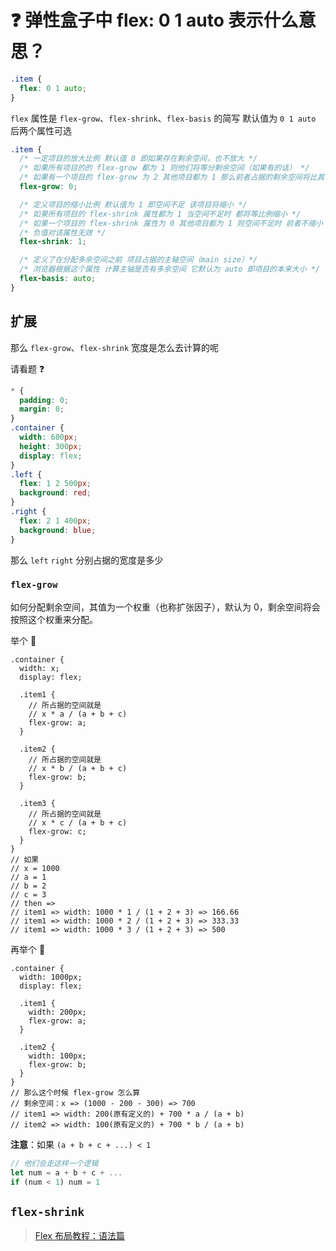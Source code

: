 # :question: 弹性盒子中 flex: 0 1 auto 表示什么意思？

```css
.item {
  flex: 0 1 auto;
}
```

`flex` 属性是 `flex-grow`、`flex-shrink`、`flex-basis` 的简写 默认值为 `0 1 auto` 后两个属性可选

```css
.item {
  /* 一定项目的放大比例 默认值 0 即如果存在剩余空间，也不放大 */
  /* 如果所有项目的的 flex-grow 都为 1 则他们将等分剩余空间（如果有的话） */
  /* 如果有一个项目的 flex-grow 为 2 其他项目都为 1 那么前者占据的剩余空间将比其他项多一倍 */
  flex-grow: 0;

  /* 定义项目的缩小比例 默认值为 1 即空间不足 该项目将缩小 */
  /* 如果所有项目的 flex-shrink 属性都为 1 当空间不足时 都将等比例缩小 */
  /* 如果一个项目的 flex-shrink 属性为 0 其他项目都为 1 则空间不足时 前者不缩小 */
  /* 负值对该属性无效 */
  flex-shrink: 1;

  /* 定义了在分配多余空间之前 项目占据的主轴空间（main size）*/
  /* 浏览器根据这个属性 计算主轴是否有多余空间 它默认为 auto 即项目的本来大小 */
  flex-basis: auto;
}
```

## 扩展

那么 `flex-grow`、`flex-shrink` 宽度是怎么去计算的呢

请看题 :question:

```css
* {
  padding: 0;
  margin: 0;
}
.container {
  width: 600px;
  height: 300px;
  display: flex;
}
.left {
  flex: 1 2 500px;
  background: red;
}
.right {
  flex: 2 1 400px;
  background: blue;
}
```

那么 `left` `right` 分别占据的宽度是多少

### `flex-grow`

如何分配剩余空间，其值为一个权重（也称扩张因子），默认为 0，剩余空间将会按照这个权重来分配。

举个 🌰

```less
.container {
  width: x;
  display: flex;

  .item1 {
    // 所占据的空间就是
    // x * a / (a + b + c)
    flex-grow: a;
  }

  .item2 {
    // 所占据的空间就是
    // x * b / (a + b + c)
    flex-grow: b;
  }

  .item3 {
    // 所占据的空间就是
    // x * c / (a + b + c)
    flex-grow: c;
  }
}
// 如果
// x = 1000
// a = 1
// b = 2
// c = 3
// then =>
// item1 => width: 1000 * 1 / (1 + 2 + 3) => 166.66
// item1 => width: 1000 * 2 / (1 + 2 + 3) => 333.33
// item1 => width: 1000 * 3 / (1 + 2 + 3) => 500
```

再举个 🌰

```less
.container {
  width: 1000px;
  display: flex;

  .item1 {
    width: 200px;
    flex-grow: a;
  }

  .item2 {
    width: 100px;
    flex-grow: b;
  }
}
// 那么这个时候 flex-grow 怎么算
// 剩余空间：x => (1000 - 200 - 300) => 700
// item1 => width: 200(原有定义的) + 700 * a / (a + b)
// item2 => width: 100(原有定义的) + 700 * b / (a + b)
```

**注意**：如果 `(a + b + c + ...) < 1`

```js
// 他们会走这样一个逻辑
let num = a + b + c + ...
if (num < 1) num = 1
```

## `flex-shrink`

> [Flex 布局教程：语法篇](http://www.ruanyifeng.com/blog/2015/07/flex-grammar.html)
